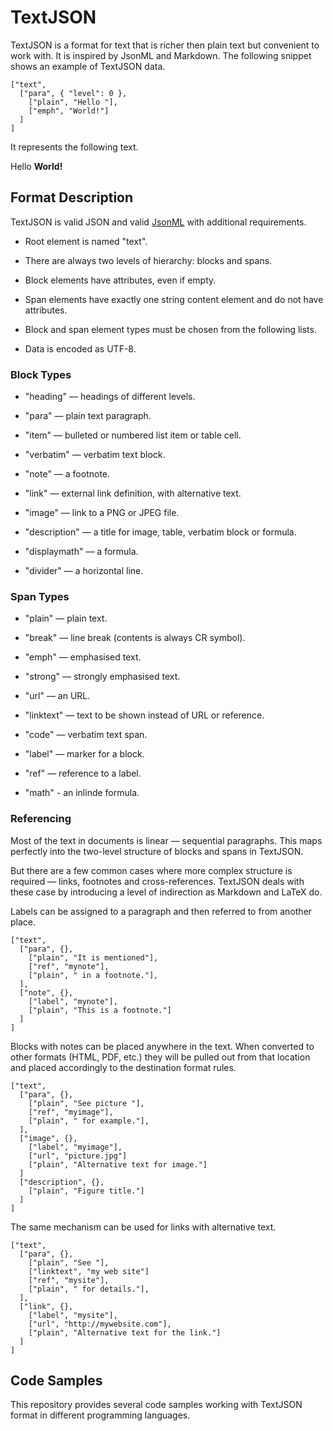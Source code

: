 TextJSON
========

TextJSON is a format for text that is richer then plain text but convenient to
work with. It is inspired by JsonML and Markdown. The following snippet shows an
example of TextJSON data.

~~~~~~~~~~~~~~~~~~~~~~~~~~~~~~~~~~~~~~~~~~~~~~~~~~~~~~~~~~~~~~~~~~~~~~~~~~~~~~~~
["text",
  ["para", { "level": 0 },
    ["plain", "Hello "],
    ["emph", "World!"]
  ]
]
~~~~~~~~~~~~~~~~~~~~~~~~~~~~~~~~~~~~~~~~~~~~~~~~~~~~~~~~~~~~~~~~~~~~~~~~~~~~~~~~

It represents the following text.

Hello **World!**

Format Description
------------------

TextJSON is valid JSON and valid [JsonML] with additional requirements.

[JsonML]: <http://en.wikipedia.org/wiki/JsonML>

  * Root element is named "text".

  * There are always two levels of hierarchy: blocks and spans.

  * Block elements have attributes, even if empty.

  * Span elements have exactly one string content element and do not have
    attributes.

  * Block and span element types must be chosen from the following lists.

  * Data is encoded as UTF-8.

### Block Types

  * "heading" — headings of different levels.

  * "para" — plain text paragraph.

  * "item" — bulleted or numbered list item or table cell.

  * "verbatim" — verbatim text block.

  * "note" — a footnote.

  * "link" — external link definition, with alternative text.

  * "image" — link to a PNG or JPEG file.

  * "description" — a title for image, table, verbatim block or formula.

  * "displaymath" — a formula.

  * "divider" — a horizontal line.

### Span Types

  * "plain" — plain text.

  * "break" — line break (contents is always CR symbol).

  * "emph" — emphasised text.

  * "strong" — strongly emphasised text.

  * "url" — an URL.

  * "linktext" — text to be shown instead of URL or reference.

  * "code" — verbatim text span.

  * "label" — marker for a block.

  * "ref" — reference to a label.

  * "math" - an inlinde formula.


### Referencing

Most of the text in documents is linear — sequential paragraphs. This maps
perfectly into the two-level structure of blocks and spans in TextJSON.

But there are a few common cases where more complex structure is required —
links, footnotes and cross-references. TextJSON deals with these case by
introducing a level of indirection as Markdown and LaTeX do.

Labels can be assigned to a paragraph and then referred to from another place.

~~~~~~~~~~~~~~~~~~~~~~~~~~~~~~~~~~~~~~~~~~~~~~~~~~~~~~~~~~~~~~~~~~~~~~~~~~~~~~~~
["text",
  ["para", {},
    ["plain", "It is mentioned"],
    ["ref", "mynote"],
    ["plain", " in a footnote."],
  ],
  ["note", {},
    ["label", "mynote"],
    ["plain", "This is a footnote."]
  ]
]
~~~~~~~~~~~~~~~~~~~~~~~~~~~~~~~~~~~~~~~~~~~~~~~~~~~~~~~~~~~~~~~~~~~~~~~~~~~~~~~~

Blocks with notes can be placed anywhere in the text. When converted to other
formats (HTML, PDF, etc.) they will be pulled out from that location and placed
accordingly to the destination format rules.

~~~~~~~~~~~~~~~~~~~~~~~~~~~~~~~~~~~~~~~~~~~~~~~~~~~~~~~~~~~~~~~~~~~~~~~~~~~~~~~~
["text",
  ["para", {},
    ["plain", "See picture "],
    ["ref", "myimage"],
    ["plain", " for example."],
  ],
  ["image", {},
    ["label", "myimage"],
    ["url", "picture.jpg"]
    ["plain", "Alternative text for image."]
  ]
  ["description", {},
    ["plain", "Figure title."]
  ]
]
~~~~~~~~~~~~~~~~~~~~~~~~~~~~~~~~~~~~~~~~~~~~~~~~~~~~~~~~~~~~~~~~~~~~~~~~~~~~~~~~

The same mechanism can be used for links with alternative text.

~~~~~~~~~~~~~~~~~~~~~~~~~~~~~~~~~~~~~~~~~~~~~~~~~~~~~~~~~~~~~~~~~~~~~~~~~~~~~~~~
["text",
  ["para", {},
    ["plain", "See "],
    ["linktext", "my web site"]
    ["ref", "mysite"],
    ["plain", " for details."],
  ],
  ["link", {},
    ["label", "mysite"],
    ["url", "http://mywebsite.com"],
    ["plain", "Alternative text for the link."]
  ]
]
~~~~~~~~~~~~~~~~~~~~~~~~~~~~~~~~~~~~~~~~~~~~~~~~~~~~~~~~~~~~~~~~~~~~~~~~~~~~~~~~

Code Samples
------------

This repository provides several code samples working with TextJSON format in
different programming languages.

